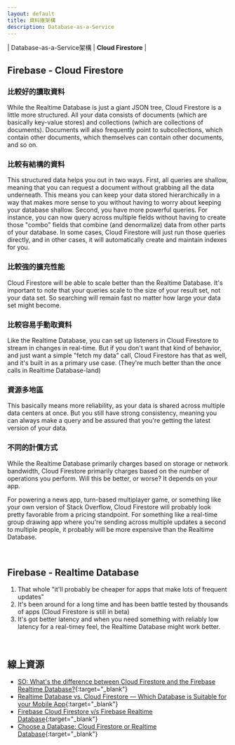 ```yaml
---
layout: default
title: 資料庫架構
description: Database-as-a-Service
---
```


| Database-as-a-Service架構 | **Cloud Firestore** |

## Firebase - Cloud Firestore

### 比較好的讀取資料

While the Realtime Database is just a giant JSON tree, Cloud Firestore is a little more structured. All your data consists of documents (which are basically key-value stores) and collections (which are collections of documents). Documents will also frequently point to subcollections, which contain other documents, which themselves can contain other documents, and so on.

### 比較有結構的資料

This structured data helps you out in two ways. First, all queries are shallow, meaning that you can request a document without grabbing all the data underneath. This means you can keep your data stored hierarchically in a way that makes more sense to you without having to worry about keeping your database shallow. Second, you have more powerful queries. For instance, you can now query across multiple fields without having to create those "combo" fields that combine (and denormalize) data from other parts of your database. In some cases, Cloud Firestore will just run those queries directly, and in other cases, it will automatically create and maintain indexes for you.

### 比較強的擴充性能

Cloud Firestore will be able to scale better than the Realtime Database. It's important to note that your queries scale to the size of your result set, not your data set. So searching will remain fast no matter how large your data set might become.

### 比較容易手動取資料

Like the Realtime Database, you can set up listeners in Cloud Firestore to stream in changes in real-time. But if you don't want that kind of behavior, and just want a simple "fetch my data" call, Cloud Firestore has that as well, and it's built in as a primary use case. (They're much better than the once calls in Realtime Database-land)

### 資源多地區

This basically means more reliability, as your data is shared across multiple data centers at once. But you still have strong consistency, meaning you can always make a query and be assured that you're getting the latest version of your data.

### 不同的計價方式

While the Realtime Database primarily charges based on storage or network bandwidth, Cloud Firestore primarily charges based on the number of operations you perform. Will this be better, or worse? It depends on your app.

For powering a news app, turn-based multiplayer game, or something like your own version of Stack Overflow, Cloud Firestore will probably look pretty favorable from a pricing standpoint. For something like a real-time group drawing app where you're sending across multiple updates a second to multiple people, it probably will be more expensive than the Realtime Database.

<br>

## Firebase - Realtime Database

1. That whole "it'll probably be cheaper for apps that make lots of frequent updates"
1. It's been around for a long time and has been battle tested by thousands of apps (Cloud Firestore is still in beta)
1. It's got better latency and when you need something with reliably low latency for a real-timey feel, the Realtime Database might work better.

<br>

## 線上資源

* [SO: What's the difference between Cloud Firestore and the Firebase Realtime Database?](https://stackoverflow.com/questions/46549766/whats-the-difference-between-cloud-firestore-and-the-firebase-realtime-database){:target="_blank"}
* [Realtime Database vs. Cloud Firestore — Which Database is Suitable for your Mobile App](https://medium.com/datadriveninvestor/realtime-database-vs-cloud-firestore-which-database-is-suitable-for-your-mobile-app-87e11b56f50f){:target="_blank"}
* [Firebase Cloud Firestore v/s Firebase Realtime Database](https://medium.com/@beingrahul/firebase-cloud-firestore-v-s-firebase-realtime-database-931d4265d4b0){:target="_blank"}
* [Choose a Database: Cloud Firestore or Realtime Database](https://firebase.google.com/docs/database/rtdb-vs-firestore){:target="_blank"}